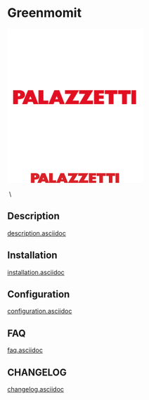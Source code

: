 Greenmomit 
==========

![Palazzetti icon](../images/Palazzetti_icon.png)

 \

Description
-----------

[description.asciidoc](description.asciidoc)

Installation 
------------

[installation.asciidoc](installation.asciidoc)

Configuration
-------------

[configuration.asciidoc](configuration.asciidoc)

FAQ 
---

[faq.asciidoc](faq.asciidoc)

CHANGELOG 
---------

[changelog.asciidoc](changelog.asciidoc)
